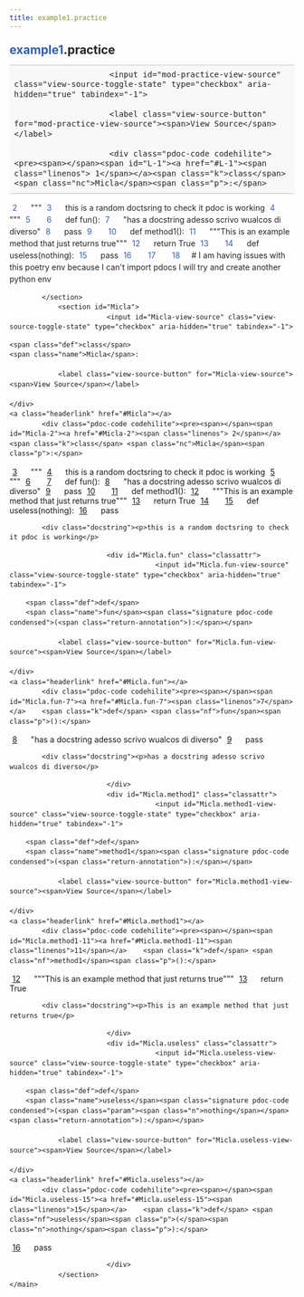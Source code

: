 ```yaml
---
title: example1.practice
---
```


<div>
    <main class="pdoc">
            <section class="module-info">
                    <h1 class="modulename">
<a href="./../example1.html">example1</a><wbr>.practice    </h1>

                
                        <input id="mod-practice-view-source" class="view-source-toggle-state" type="checkbox" aria-hidden="true" tabindex="-1">

                        <label class="view-source-button" for="mod-practice-view-source"><span>View Source</span></label>

                        <div class="pdoc-code codehilite"><pre><span></span><span id="L-1"><a href="#L-1"><span class="linenos"> 1</span></a><span class="k">class</span> <span class="nc">Micla</span><span class="p">:</span>
</span><span id="L-2"><a href="#L-2"><span class="linenos"> 2</span></a><span class="w">    </span><span class="sd">&quot;&quot;&quot;</span>
</span><span id="L-3"><a href="#L-3"><span class="linenos"> 3</span></a><span class="sd">    this is a random doctsring to check it pdoc is working</span>
</span><span id="L-4"><a href="#L-4"><span class="linenos"> 4</span></a><span class="sd">    &quot;&quot;&quot;</span>
</span><span id="L-5"><a href="#L-5"><span class="linenos"> 5</span></a>
</span><span id="L-6"><a href="#L-6"><span class="linenos"> 6</span></a>    <span class="k">def</span> <span class="nf">fun</span><span class="p">():</span>
</span><span id="L-7"><a href="#L-7"><span class="linenos"> 7</span></a>        <span class="s2">&quot;has a docstring adesso scrivo wualcos di diverso&quot;</span>
</span><span id="L-8"><a href="#L-8"><span class="linenos"> 8</span></a>        <span class="k">pass</span>
</span><span id="L-9"><a href="#L-9"><span class="linenos"> 9</span></a>
</span><span id="L-10"><a href="#L-10"><span class="linenos">10</span></a>    <span class="k">def</span> <span class="nf">method1</span><span class="p">():</span>
</span><span id="L-11"><a href="#L-11"><span class="linenos">11</span></a><span class="w">        </span><span class="sd">&quot;&quot;&quot;This is an example method that just returns true&quot;&quot;&quot;</span>
</span><span id="L-12"><a href="#L-12"><span class="linenos">12</span></a>        <span class="k">return</span> <span class="kc">True</span>
</span><span id="L-13"><a href="#L-13"><span class="linenos">13</span></a>
</span><span id="L-14"><a href="#L-14"><span class="linenos">14</span></a>    <span class="k">def</span> <span class="nf">useless</span><span class="p">(</span><span class="n">nothing</span><span class="p">):</span>
</span><span id="L-15"><a href="#L-15"><span class="linenos">15</span></a>        <span class="k">pass</span>
</span><span id="L-16"><a href="#L-16"><span class="linenos">16</span></a>
</span><span id="L-17"><a href="#L-17"><span class="linenos">17</span></a>
</span><span id="L-18"><a href="#L-18"><span class="linenos">18</span></a><span class="c1"># I am having issues with this poetry env because I can&#39;t import pdocs I will try and create another python env</span>
</span></pre></div>


            </section>
                <section id="Micla">
                            <input id="Micla-view-source" class="view-source-toggle-state" type="checkbox" aria-hidden="true" tabindex="-1">
<div class="attr class">
            
    <span class="def">class</span>
    <span class="name">Micla</span>:

                <label class="view-source-button" for="Micla-view-source"><span>View Source</span></label>

    </div>
    <a class="headerlink" href="#Micla"></a>
            <div class="pdoc-code codehilite"><pre><span></span><span id="Micla-2"><a href="#Micla-2"><span class="linenos"> 2</span></a><span class="k">class</span> <span class="nc">Micla</span><span class="p">:</span>
</span><span id="Micla-3"><a href="#Micla-3"><span class="linenos"> 3</span></a><span class="w">    </span><span class="sd">&quot;&quot;&quot;</span>
</span><span id="Micla-4"><a href="#Micla-4"><span class="linenos"> 4</span></a><span class="sd">    this is a random doctsring to check it pdoc is working</span>
</span><span id="Micla-5"><a href="#Micla-5"><span class="linenos"> 5</span></a><span class="sd">    &quot;&quot;&quot;</span>
</span><span id="Micla-6"><a href="#Micla-6"><span class="linenos"> 6</span></a>
</span><span id="Micla-7"><a href="#Micla-7"><span class="linenos"> 7</span></a>    <span class="k">def</span> <span class="nf">fun</span><span class="p">():</span>
</span><span id="Micla-8"><a href="#Micla-8"><span class="linenos"> 8</span></a>        <span class="s2">&quot;has a docstring adesso scrivo wualcos di diverso&quot;</span>
</span><span id="Micla-9"><a href="#Micla-9"><span class="linenos"> 9</span></a>        <span class="k">pass</span>
</span><span id="Micla-10"><a href="#Micla-10"><span class="linenos">10</span></a>
</span><span id="Micla-11"><a href="#Micla-11"><span class="linenos">11</span></a>    <span class="k">def</span> <span class="nf">method1</span><span class="p">():</span>
</span><span id="Micla-12"><a href="#Micla-12"><span class="linenos">12</span></a><span class="w">        </span><span class="sd">&quot;&quot;&quot;This is an example method that just returns true&quot;&quot;&quot;</span>
</span><span id="Micla-13"><a href="#Micla-13"><span class="linenos">13</span></a>        <span class="k">return</span> <span class="kc">True</span>
</span><span id="Micla-14"><a href="#Micla-14"><span class="linenos">14</span></a>
</span><span id="Micla-15"><a href="#Micla-15"><span class="linenos">15</span></a>    <span class="k">def</span> <span class="nf">useless</span><span class="p">(</span><span class="n">nothing</span><span class="p">):</span>
</span><span id="Micla-16"><a href="#Micla-16"><span class="linenos">16</span></a>        <span class="k">pass</span>
</span></pre></div>


            <div class="docstring"><p>this is a random doctsring to check it pdoc is working</p>
</div>


                            <div id="Micla.fun" class="classattr">
                                        <input id="Micla.fun-view-source" class="view-source-toggle-state" type="checkbox" aria-hidden="true" tabindex="-1">
<div class="attr function">
            
        <span class="def">def</span>
        <span class="name">fun</span><span class="signature pdoc-code condensed">(<span class="return-annotation">):</span></span>

                <label class="view-source-button" for="Micla.fun-view-source"><span>View Source</span></label>

    </div>
    <a class="headerlink" href="#Micla.fun"></a>
            <div class="pdoc-code codehilite"><pre><span></span><span id="Micla.fun-7"><a href="#Micla.fun-7"><span class="linenos">7</span></a>    <span class="k">def</span> <span class="nf">fun</span><span class="p">():</span>
</span><span id="Micla.fun-8"><a href="#Micla.fun-8"><span class="linenos">8</span></a>        <span class="s2">&quot;has a docstring adesso scrivo wualcos di diverso&quot;</span>
</span><span id="Micla.fun-9"><a href="#Micla.fun-9"><span class="linenos">9</span></a>        <span class="k">pass</span>
</span></pre></div>


            <div class="docstring"><p>has a docstring adesso scrivo wualcos di diverso</p>
</div>


                            </div>
                            <div id="Micla.method1" class="classattr">
                                        <input id="Micla.method1-view-source" class="view-source-toggle-state" type="checkbox" aria-hidden="true" tabindex="-1">
<div class="attr function">
            
        <span class="def">def</span>
        <span class="name">method1</span><span class="signature pdoc-code condensed">(<span class="return-annotation">):</span></span>

                <label class="view-source-button" for="Micla.method1-view-source"><span>View Source</span></label>

    </div>
    <a class="headerlink" href="#Micla.method1"></a>
            <div class="pdoc-code codehilite"><pre><span></span><span id="Micla.method1-11"><a href="#Micla.method1-11"><span class="linenos">11</span></a>    <span class="k">def</span> <span class="nf">method1</span><span class="p">():</span>
</span><span id="Micla.method1-12"><a href="#Micla.method1-12"><span class="linenos">12</span></a><span class="w">        </span><span class="sd">&quot;&quot;&quot;This is an example method that just returns true&quot;&quot;&quot;</span>
</span><span id="Micla.method1-13"><a href="#Micla.method1-13"><span class="linenos">13</span></a>        <span class="k">return</span> <span class="kc">True</span>
</span></pre></div>


            <div class="docstring"><p>This is an example method that just returns true</p>
</div>


                            </div>
                            <div id="Micla.useless" class="classattr">
                                        <input id="Micla.useless-view-source" class="view-source-toggle-state" type="checkbox" aria-hidden="true" tabindex="-1">
<div class="attr function">
            
        <span class="def">def</span>
        <span class="name">useless</span><span class="signature pdoc-code condensed">(<span class="param"><span class="n">nothing</span></span><span class="return-annotation">):</span></span>

                <label class="view-source-button" for="Micla.useless-view-source"><span>View Source</span></label>

    </div>
    <a class="headerlink" href="#Micla.useless"></a>
            <div class="pdoc-code codehilite"><pre><span></span><span id="Micla.useless-15"><a href="#Micla.useless-15"><span class="linenos">15</span></a>    <span class="k">def</span> <span class="nf">useless</span><span class="p">(</span><span class="n">nothing</span><span class="p">):</span>
</span><span id="Micla.useless-16"><a href="#Micla.useless-16"><span class="linenos">16</span></a>        <span class="k">pass</span>
</span></pre></div>


    

                            </div>
                </section>
    </main>
<script>
    function escapeHTML(html) {
        return document.createElement('div').appendChild(document.createTextNode(html)).parentNode.innerHTML;
    }

    const originalContent = document.querySelector("main.pdoc");
    let currentContent = originalContent;

    function setContent(innerHTML) {
        let elem;
        if (innerHTML) {
            elem = document.createElement("main");
            elem.classList.add("pdoc");
            elem.innerHTML = innerHTML;
        } else {
            elem = originalContent;
        }
        if (currentContent !== elem) {
            currentContent.replaceWith(elem);
            currentContent = elem;
        }
    }

    function getSearchTerm() {
        return (new URL(window.location)).searchParams.get("search");
    }

    const searchBox = document.querySelector(".pdoc input[type=search]");
    searchBox.addEventListener("input", function () {
        let url = new URL(window.location);
        if (searchBox.value.trim()) {
            url.hash = "";
            url.searchParams.set("search", searchBox.value);
        } else {
            url.searchParams.delete("search");
        }
        history.replaceState("", "", url.toString());
        onInput();
    });
    window.addEventListener("popstate", onInput);


    let search, searchErr;

    async function initialize() {
        try {
            search = await new Promise((resolve, reject) => {
                const script = document.createElement("script");
                script.type = "text/javascript";
                script.async = true;
                script.onload = () => resolve(window.pdocSearch);
                script.onerror = (e) => reject(e);
                script.src = "../search.js";
                document.getElementsByTagName("head")[0].appendChild(script);
            });
        } catch (e) {
            console.error("Cannot fetch pdoc search index");
            searchErr = "Cannot fetch search index.";
        }
        onInput();

        document.querySelector("nav.pdoc").addEventListener("click", e => {
            if (e.target.hash) {
                searchBox.value = "";
                searchBox.dispatchEvent(new Event("input"));
            }
        });
    }

    function onInput() {
        setContent((() => {
            const term = getSearchTerm();
            if (!term) {
                return null
            }
            if (searchErr) {
                return `<h3>Error: ${searchErr}</h3>`
            }
            if (!search) {
                return "<h3>Searching...</h3>"
            }

            window.scrollTo({top: 0, left: 0, behavior: 'auto'});

            const results = search(term);

            let html;
            if (results.length === 0) {
                html = `No search results for '${escapeHTML(term)}'.`
            } else {
                html = `<h4>${results.length} search result${results.length > 1 ? "s" : ""} for '${escapeHTML(term)}'.</h4>`;
            }
            for (let result of results.slice(0, 10)) {
                let doc = result.doc;
                let url = `../${doc.modulename.replaceAll(".", "/")}.html`;
                if (doc.qualname) {
                    url += `#${doc.qualname}`;
                }

                let heading;
                switch (result.doc.kind) {
                    case "function":
                        if (doc.fullname.endsWith(".__init__")) {
                            heading = `<span class="name">${doc.fullname.replace(/\.__init__$/, "")}</span>${doc.signature}`;
                        } else {
                            heading = `<span class="def">${doc.funcdef}</span> <span class="name">${doc.fullname}</span>${doc.signature}`;
                        }
                        break;
                    case "class":
                        heading = `<span class="def">class</span> <span class="name">${doc.fullname}</span>`;
                        if (doc.bases)
                            heading += `<wbr>(<span class="base">${doc.bases}</span>)`;
                        heading += `:`;
                        break;
                    case "variable":
                        heading = `<span class="name">${doc.fullname}</span>`;
                        if (doc.annotation)
                            heading += `<span class="annotation">${doc.annotation}</span>`;
                        if (doc.default_value)
                            heading += `<span class="default_value"> = ${doc.default_value}</span>`;
                        break;
                    default:
                        heading = `<span class="name">${doc.fullname}</span>`;
                        break;
                }
                html += `
                        <section class="search-result">
                        <a href="${url}" class="attr ${doc.kind}">${heading}</a>
                        <div class="docstring">${doc.doc}</div>
                        </section>
                    `;

            }
            return html;
        })());
    }

    if (getSearchTerm()) {
        initialize();
        searchBox.value = getSearchTerm();
        onInput();
    } else {
        searchBox.addEventListener("focus", initialize, {once: true});
    }

    searchBox.addEventListener("keydown", e => {
        if (["ArrowDown", "ArrowUp", "Enter"].includes(e.key)) {
            let focused = currentContent.querySelector(".search-result.focused");
            if (!focused) {
                currentContent.querySelector(".search-result").classList.add("focused");
            } else if (
                e.key === "ArrowDown"
                && focused.nextElementSibling
                && focused.nextElementSibling.classList.contains("search-result")
            ) {
                focused.classList.remove("focused");
                focused.nextElementSibling.classList.add("focused");
                focused.nextElementSibling.scrollIntoView({
                    behavior: "smooth",
                    block: "nearest",
                    inline: "nearest"
                });
            } else if (
                e.key === "ArrowUp"
                && focused.previousElementSibling
                && focused.previousElementSibling.classList.contains("search-result")
            ) {
                focused.classList.remove("focused");
                focused.previousElementSibling.classList.add("focused");
                focused.previousElementSibling.scrollIntoView({
                    behavior: "smooth",
                    block: "nearest",
                    inline: "nearest"
                });
            } else if (
                e.key === "Enter"
            ) {
                focused.querySelector("a").click();
            }
        }
    });
</script>

<style>pre{line-height:125%;}span.linenos{color:inherit; background-color:transparent; padding-left:5px; padding-right:20px;}.pdoc-code .hll{background-color:#ffffcc}.pdoc-code{background:#f8f8f8;}.pdoc-code .c{color:#3D7B7B; font-style:italic}.pdoc-code .err{border:1px solid #FF0000}.pdoc-code .k{color:#008000; font-weight:bold}.pdoc-code .o{color:#666666}.pdoc-code .ch{color:#3D7B7B; font-style:italic}.pdoc-code .cm{color:#3D7B7B; font-style:italic}.pdoc-code .cp{color:#9C6500}.pdoc-code .cpf{color:#3D7B7B; font-style:italic}.pdoc-code .c1{color:#3D7B7B; font-style:italic}.pdoc-code .cs{color:#3D7B7B; font-style:italic}.pdoc-code .gd{color:#A00000}.pdoc-code .ge{font-style:italic}.pdoc-code .gr{color:#E40000}.pdoc-code .gh{color:#000080; font-weight:bold}.pdoc-code .gi{color:#008400}.pdoc-code .go{color:#717171}.pdoc-code .gp{color:#000080; font-weight:bold}.pdoc-code .gs{font-weight:bold}.pdoc-code .gu{color:#800080; font-weight:bold}.pdoc-code .gt{color:#0044DD}.pdoc-code .kc{color:#008000; font-weight:bold}.pdoc-code .kd{color:#008000; font-weight:bold}.pdoc-code .kn{color:#008000; font-weight:bold}.pdoc-code .kp{color:#008000}.pdoc-code .kr{color:#008000; font-weight:bold}.pdoc-code .kt{color:#B00040}.pdoc-code .m{color:#666666}.pdoc-code .s{color:#BA2121}.pdoc-code .na{color:#687822}.pdoc-code .nb{color:#008000}.pdoc-code .nc{color:#0000FF; font-weight:bold}.pdoc-code .no{color:#880000}.pdoc-code .nd{color:#AA22FF}.pdoc-code .ni{color:#717171; font-weight:bold}.pdoc-code .ne{color:#CB3F38; font-weight:bold}.pdoc-code .nf{color:#0000FF}.pdoc-code .nl{color:#767600}.pdoc-code .nn{color:#0000FF; font-weight:bold}.pdoc-code .nt{color:#008000; font-weight:bold}.pdoc-code .nv{color:#19177C}.pdoc-code .ow{color:#AA22FF; font-weight:bold}.pdoc-code .w{color:#bbbbbb}.pdoc-code .mb{color:#666666}.pdoc-code .mf{color:#666666}.pdoc-code .mh{color:#666666}.pdoc-code .mi{color:#666666}.pdoc-code .mo{color:#666666}.pdoc-code .sa{color:#BA2121}.pdoc-code .sb{color:#BA2121}.pdoc-code .sc{color:#BA2121}.pdoc-code .dl{color:#BA2121}.pdoc-code .sd{color:#BA2121; font-style:italic}.pdoc-code .s2{color:#BA2121}.pdoc-code .se{color:#AA5D1F; font-weight:bold}.pdoc-code .sh{color:#BA2121}.pdoc-code .si{color:#A45A77; font-weight:bold}.pdoc-code .sx{color:#008000}.pdoc-code .sr{color:#A45A77}.pdoc-code .s1{color:#BA2121}.pdoc-code .ss{color:#19177C}.pdoc-code .bp{color:#008000}.pdoc-code .fm{color:#0000FF}.pdoc-code .vc{color:#19177C}.pdoc-code .vg{color:#19177C}.pdoc-code .vi{color:#19177C}.pdoc-code .vm{color:#19177C}.pdoc-code .il{color:#666666}</style>
<style>:root{--pdoc-background:#fff;}.pdoc{--text:#212529;--muted:#6c757d;--link:#3660a5;--link-hover:#1659c5;--code:#f8f8f8;--active:#fff598;--accent:#eee;--accent2:#c1c1c1;--nav-hover:rgba(255, 255, 255, 0.5);--name:#0066BB;--def:#008800;--annotation:#007020;}</style>
<style>.pdoc{color:var(--text);box-sizing:border-box;line-height:1.5;background:none;}.pdoc .pdoc-button{cursor:pointer;display:inline-block;border:solid black 1px;border-radius:2px;font-size:.75rem;padding:calc(0.5em - 1px) 1em;transition:100ms all;}.pdoc .pdoc-alert{padding:1rem 1rem 1rem calc(1.5rem + 24px);border:1px solid transparent;border-radius:.25rem;background-repeat:no-repeat;background-position:1rem center;margin-bottom:1rem;}.pdoc .pdoc-alert > *:last-child{margin-bottom:0;}.pdoc .pdoc-alert-note {color:#084298;background-color:#cfe2ff;border-color:#b6d4fe;background-image:url("data:image/svg+xml,%3Csvg%20xmlns%3D%22http%3A//www.w3.org/2000/svg%22%20width%3D%2224%22%20height%3D%2224%22%20fill%3D%22%23084298%22%20viewBox%3D%220%200%2016%2016%22%3E%3Cpath%20d%3D%22M8%2016A8%208%200%201%200%208%200a8%208%200%200%200%200%2016zm.93-9.412-1%204.705c-.07.34.029.533.304.533.194%200%20.487-.07.686-.246l-.088.416c-.287.346-.92.598-1.465.598-.703%200-1.002-.422-.808-1.319l.738-3.468c.064-.293.006-.399-.287-.47l-.451-.081.082-.381%202.29-.287zM8%205.5a1%201%200%201%201%200-2%201%201%200%200%201%200%202z%22/%3E%3C/svg%3E");}.pdoc .pdoc-alert-warning{color:#664d03;background-color:#fff3cd;border-color:#ffecb5;background-image:url("data:image/svg+xml,%3Csvg%20xmlns%3D%22http%3A//www.w3.org/2000/svg%22%20width%3D%2224%22%20height%3D%2224%22%20fill%3D%22%23664d03%22%20viewBox%3D%220%200%2016%2016%22%3E%3Cpath%20d%3D%22M8.982%201.566a1.13%201.13%200%200%200-1.96%200L.165%2013.233c-.457.778.091%201.767.98%201.767h13.713c.889%200%201.438-.99.98-1.767L8.982%201.566zM8%205c.535%200%20.954.462.9.995l-.35%203.507a.552.552%200%200%201-1.1%200L7.1%205.995A.905.905%200%200%201%208%205zm.002%206a1%201%200%201%201%200%202%201%201%200%200%201%200-2z%22/%3E%3C/svg%3E");}.pdoc .pdoc-alert-danger{color:#842029;background-color:#f8d7da;border-color:#f5c2c7;background-image:url("data:image/svg+xml,%3Csvg%20xmlns%3D%22http%3A//www.w3.org/2000/svg%22%20width%3D%2224%22%20height%3D%2224%22%20fill%3D%22%23842029%22%20viewBox%3D%220%200%2016%2016%22%3E%3Cpath%20d%3D%22M5.52.359A.5.5%200%200%201%206%200h4a.5.5%200%200%201%20.474.658L8.694%206H12.5a.5.5%200%200%201%20.395.807l-7%209a.5.5%200%200%201-.873-.454L6.823%209.5H3.5a.5.5%200%200%201-.48-.641l2.5-8.5z%22/%3E%3C/svg%3E");}.pdoc .visually-hidden{position:absolute !important;width:1px !important;height:1px !important;padding:0 !important;margin:-1px !important;overflow:hidden !important;clip:rect(0, 0, 0, 0) !important;white-space:nowrap !important;border:0 !important;}.pdoc h1, .pdoc h2, .pdoc h3{font-weight:300;margin:.3em 0;padding:.2em 0;}.pdoc > section:not(.module-info) h1{font-size:1.5rem;font-weight:500;}.pdoc > section:not(.module-info) h2{font-size:1.4rem;font-weight:500;}.pdoc > section:not(.module-info) h3{font-size:1.3rem;font-weight:500;}.pdoc > section:not(.module-info) h4{font-size:1.2rem;}.pdoc > section:not(.module-info) h5{font-size:1.1rem;}.pdoc a{text-decoration:none;color:var(--link);}.pdoc a:hover{color:var(--link-hover);}.pdoc blockquote{margin-left:2rem;}.pdoc pre{border-top:1px solid var(--accent2);border-bottom:1px solid var(--accent2);margin-top:0;margin-bottom:1em;padding:.5rem 0 .5rem .5rem;overflow-x:auto;background-color:var(--code);}.pdoc code{color:var(--text);padding:.2em .4em;margin:0;font-size:85%;background-color:var(--accent);border-radius:6px;}.pdoc a > code{color:inherit;}.pdoc pre > code{display:inline-block;font-size:inherit;background:none;border:none;padding:0;}.pdoc > section:not(.module-info){margin-bottom:1.5rem;}.pdoc .modulename{margin-top:0;font-weight:bold;}.pdoc .modulename a{color:var(--link);transition:100ms all;}.pdoc .git-button{float:right;border:solid var(--link) 1px;}.pdoc .git-button:hover{background-color:var(--link);color:var(--pdoc-background);}.view-source-toggle-state,.view-source-toggle-state ~ .pdoc-code{display:none;}.view-source-toggle-state:checked ~ .pdoc-code{display:block;}.view-source-button{display:inline-block;float:right;font-size:.75rem;line-height:1.5rem;color:var(--muted);padding:0 .4rem 0 1.3rem;cursor:pointer;text-indent:-2px;}.view-source-button > span{visibility:hidden;}.module-info .view-source-button{float:none;display:flex;justify-content:flex-end;margin:-1.2rem .4rem -.2rem 0;}.view-source-button::before{position:absolute;content:"View Source";display:list-item;list-style-type:disclosure-closed;}.view-source-toggle-state:checked ~ .attr .view-source-button::before,.view-source-toggle-state:checked ~ .view-source-button::before{list-style-type:disclosure-open;}.pdoc .docstring{margin-bottom:1.5rem;}.pdoc section:not(.module-info) .docstring{margin-left:clamp(0rem, 5vw - 2rem, 1rem);}.pdoc .docstring .pdoc-code{margin-left:1em;margin-right:1em;}.pdoc h1:target,.pdoc h2:target,.pdoc h3:target,.pdoc h4:target,.pdoc h5:target,.pdoc h6:target,.pdoc .pdoc-code > pre > span:target{background-color:var(--active);box-shadow:-1rem 0 0 0 var(--active);}.pdoc .pdoc-code > pre > span:target{display:block;}.pdoc div:target > .attr,.pdoc section:target > .attr,.pdoc dd:target > a{background-color:var(--active);}.pdoc *{scroll-margin:2rem;}.pdoc .pdoc-code .linenos{user-select:none;}.pdoc .attr:hover{filter:contrast(0.95);}.pdoc section, .pdoc .classattr{position:relative;}.pdoc .headerlink{--width:clamp(1rem, 3vw, 2rem);position:absolute;top:0;left:calc(0rem - var(--width));transition:all 100ms ease-in-out;opacity:0;}.pdoc .headerlink::before{content:"#";display:block;text-align:center;width:var(--width);height:2.3rem;line-height:2.3rem;font-size:1.5rem;}.pdoc .attr:hover ~ .headerlink,.pdoc *:target > .headerlink,.pdoc .headerlink:hover{opacity:1;}.pdoc .attr{display:block;margin:.5rem 0 .5rem;padding:.4rem .4rem .4rem 1rem;background-color:var(--accent);overflow-x:auto;}.pdoc .classattr{margin-left:2rem;}.pdoc .name{color:var(--name);font-weight:bold;}.pdoc .def{color:var(--def);font-weight:bold;}.pdoc .signature{background-color:transparent;}.pdoc .param, .pdoc .return-annotation{white-space:pre;}.pdoc .signature.multiline .param{display:block;}.pdoc .signature.condensed .param{display:inline-block;}.pdoc .annotation{color:var(--annotation);}.pdoc .view-value-toggle-state,.pdoc .view-value-toggle-state ~ .default_value{display:none;}.pdoc .view-value-toggle-state:checked ~ .default_value{display:inherit;}.pdoc .view-value-button{font-size:.5rem;vertical-align:middle;border-style:dashed;margin-top:-0.1rem;}.pdoc .view-value-button:hover{background:white;}.pdoc .view-value-button::before{content:"show";text-align:center;width:2.2em;display:inline-block;}.pdoc .view-value-toggle-state:checked ~ .view-value-button::before{content:"hide";}.pdoc .inherited{margin-left:2rem;}.pdoc .inherited dt{font-weight:700;}.pdoc .inherited dt, .pdoc .inherited dd{display:inline;margin-left:0;margin-bottom:.5rem;}.pdoc .inherited dd:not(:last-child):after{content:", ";}.pdoc .inherited .class:before{content:"class ";}.pdoc .inherited .function a:after{content:"()";}.pdoc .search-result .docstring{overflow:auto;max-height:25vh;}.pdoc .search-result.focused > .attr{background-color:var(--active);}.pdoc .attribution{margin-top:2rem;display:block;opacity:0.5;transition:all 200ms;filter:grayscale(100%);}.pdoc .attribution:hover{opacity:1;filter:grayscale(0%);}.pdoc .attribution img{margin-left:5px;height:35px;vertical-align:middle;width:70px;transition:all 200ms;}.pdoc table{display:block;width:max-content;max-width:100%;overflow:auto;margin-bottom:1rem;}.pdoc table th{font-weight:600;}.pdoc table th, .pdoc table td{padding:6px 13px;border:1px solid var(--accent2);}</style></div>